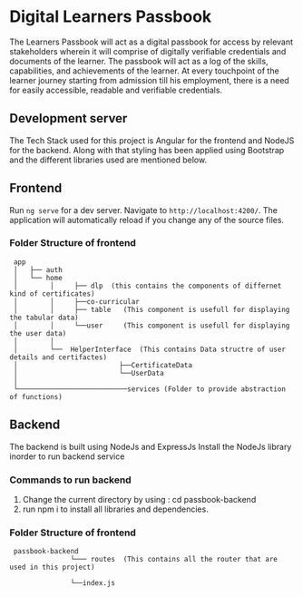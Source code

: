 # Digital Learners Passbook

The Learners Passbook will act as a digital passbook for access by relevant stakeholders wherein it will comprise of digitally verifiable credentials and documents of the learner. The passbook will act as a log of the skills, capabilities, and achievements of the learner. At every touchpoint of the learner journey starting from admission till his employment, there is a need for easily accessible, readable and verifiable credentials.

## Development server
The Tech Stack used for this project is Angular for the frontend and NodeJS for the backend. Along with that styling has been applied using Bootstrap and the different libraries used are mentioned below.

## Frontend
Run `ng serve` for a dev server. Navigate to `http://localhost:4200/`. The application will automatically reload if you change any of the source files.


### Folder Structure of frontend
     app
     │   ├── auth
     │   └── home
     │        │     ├── dlp  (this contains the components of differnet kind of certificates)
     │        │     ├──co-curricular
     │        │     ├── table   (This component is usefull for displaying the tabular data) 
     │        │     └──user     (This component is usefull for displaying the user data) 
     │        │
     │        └──  HelperInterface  (This contains Data structre of user details and certifactes)
     │                         ├──CertificateData
     │                         └──UserData
     │
     └───────────────────────────services (Folder to provide abstraction of functions)
    

## Backend
The backend is built using NodeJs and ExpressJs
Install the NodeJs library inorder to run backend service

### Commands to run backend
1. Change the current directory by using  : cd passbook-backend
2. run npm i to install all  libraries and dependencies.

### Folder Structure of frontend
     passbook-backend
                   └─── routes  (This contains all the router that are used in this project)
                  
                   └──index.js
                   
     


   

